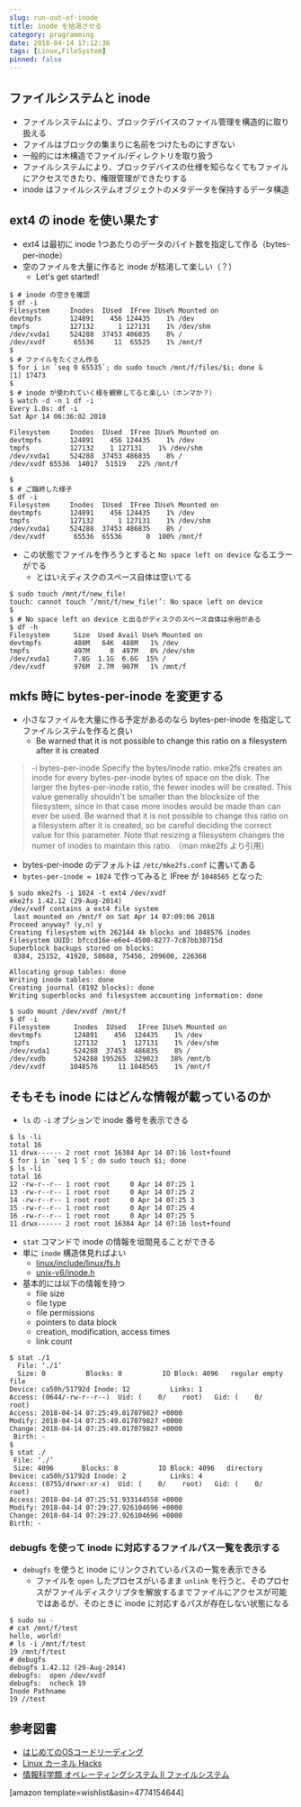 ```yaml
---
slug: run-out-of-inode
title: inode を枯渇させる
category: programming
date: 2018-04-14 17:12:36
tags: [Linux,FileSystem]
pinned: false
---
```


## ファイルシステムと inode

- ファイルシステムにより、ブロックデバイスのファイル管理を構造的に取り扱える
- ファイルはブロックの集まりに名前をつけたものにすぎない
- 一般的には木構造でファイル/ディレクトリを取り扱う
- ファイルシステムにより、ブロックデバイスの仕様を知らなくてもファイルにアクセスできたり、権限管理ができたりする
- inode はファイルシステムオブジェクトのメタデータを保持するデータ構造


## ext4 の inode を使い果たす

- ext4 は最初に inode 1つあたりのデータのバイト数を指定して作る（bytes-per-inode）
- 空のファイルを大量に作ると inode が枯渇して楽しい（？）
  - Let's get started!

```
$ # inode の空きを確認
$ df -i
Filesystem     Inodes  IUsed  IFree IUse% Mounted on
devtmpfs       124891    456 124435    1% /dev
tmpfs          127132      1 127131    1% /dev/shm
/dev/xvda1     524288  37453 486835    8% /
/dev/xvdf       65536     11  65525    1% /mnt/f
$
$ # ファイルをたくさん作る
$ for i in `seq 0 65535`; do sudo touch /mnt/f/files/$i; done &
[1] 17473
$
$ # inode が使われていく様を観察してると楽しい（ホンマか？）
$ watch -d -n 1 df -i
Every 1.0s: df -i                                                            Sat Apr 14 06:36:02 2018

Filesystem     Inodes  IUsed  IFree IUse% Mounted on
devtmpfs       124891    456 124435    1% /dev
tmpfs          127132    1 127131    1% /dev/shm
/dev/xvda1     524288  37453 486835    8% /
/dev/xvdf 65536  14017  51519   22% /mnt/f

$
$ # ご臨終した様子
$ df -i
Filesystem     Inodes  IUsed  IFree IUse% Mounted on
devtmpfs       124891    456 124435    1% /dev
tmpfs          127132      1 127131    1% /dev/shm
/dev/xvda1     524288  37453 486835    8% /
/dev/xvdf       65536  65536      0  100% /mnt/f
```

- この状態でファイルを作ろうとすると `No space left on device` なるエラーがでる
  - とはいえディスクのスペース自体は空いてる

```
$ sudo touch /mnt/f/new_file!
touch: cannot touch ‘/mnt/f/new_file!’: No space left on device
$
$ # No space left on device と出るがディスクのスペース自体は余裕がある
$ df -h
Filesystem      Size  Used Avail Use% Mounted on
devtmpfs        488M   64K  488M   1% /dev
tmpfs           497M     0  497M   0% /dev/shm
/dev/xvda1      7.8G  1.1G  6.6G  15% /
/dev/xvdf       976M  2.7M  907M   1% /mnt/f
```


## mkfs 時に bytes-per-inode を変更する

- 小さなファイルを大量に作る予定があるのなら bytes-per-inode を指定してファイルシステムを作ると良い
  - Be warned that it is not possible to change this ratio on a filesystem after it is created

> -i bytes-per-inode
> Specify the bytes/inode ratio.  mke2fs creates an inode  for  every  bytes-per-inode bytes  of space on the disk.  The larger the bytes-per-inode ratio, the fewer inodes will be created.  This value generally shouldn't be smaller than  the  blocksize  of the filesystem, since in that case more inodes would be made than can ever be used. Be warned that it is not possible to change this ratio on a filesystem after  it  is created,  so  be  careful  deciding the correct value for this parameter.  Note that resizing a filesystem changes the numer of inodes to maintain this ratio.
> （man mke2fs より引用）

- bytes-per-inode のデフォルトは `/etc/mke2fs.conf` に書いてある
- `bytes-per-inode = 1024` で作ってみると IFree が `1048565` となった

```
$ sudo mke2fs -i 1024 -t ext4 /dev/xvdf
mke2fs 1.42.12 (29-Aug-2014)
/dev/xvdf contains a ext4 file system
 last mounted on /mnt/f on Sat Apr 14 07:09:06 2018
Proceed anyway? (y,n) y
Creating filesystem with 262144 4k blocks and 1048576 inodes
Filesystem UUID: bfccd16e-e6e4-4500-8277-7c87bb30715d
Superblock backups stored on blocks:
 8384, 25152, 41920, 58688, 75456, 209600, 226368

Allocating group tables: done
Writing inode tables: done
Creating journal (8192 blocks): done
Writing superblocks and filesystem accounting information: done

$ sudo mount /dev/xvdf /mnt/f
$ df -i
Filesystem      Inodes  IUsed   IFree IUse% Mounted on
devtmpfs        124891    456  124435    1% /dev
tmpfs           127132      1  127131    1% /dev/shm
/dev/xvda1      524288  37453  486835    8% /
/dev/xvdb       524288 195265  329023   38% /mnt/b
/dev/xvdf      1048576     11 1048565    1% /mnt/f
```


## そもそも inode にはどんな情報が載っているのか

- `ls` の `-i` オプションで inode 番号を表示できる

```
$ ls -li
total 16
11 drwx------ 2 root root 16384 Apr 14 07:16 lost+found
$ for i in `seq 1 5`; do sudo touch $i; done
$ ls -li
total 16
12 -rw-r--r-- 1 root root     0 Apr 14 07:25 1
13 -rw-r--r-- 1 root root     0 Apr 14 07:25 2
14 -rw-r--r-- 1 root root     0 Apr 14 07:25 3
15 -rw-r--r-- 1 root root     0 Apr 14 07:25 4
16 -rw-r--r-- 1 root root     0 Apr 14 07:25 5
11 drwx------ 2 root root 16384 Apr 14 07:16 lost+found
```

- `stat` コマンドで inode の情報を垣間見ることができる
- 単に `inode` 構造体見ればよい
  - [linux/include/linux/fs.h](https://github.com/torvalds/linux/blob/master/include/linux/fs.h#L565-L673)
  - [unix-v6/inode.h](https://github.com/hephaex/unix-v6/blob/master/inode.h#L11-L25)
- 基本的には以下の情報を持つ
  - file size
  - file type
  - file permissions
  - pointers to data block
  - creation, modification, access times
  - link count

```
$ stat ./1
  File: ‘./1’
  Size: 0          Blocks: 0          IO Block: 4096   regular empty file
Device: ca50h/51792d Inode: 12          Links: 1
Access: (0644/-rw-r--r--)  Uid: (    0/    root)   Gid: (    0/    root)
Access: 2018-04-14 07:25:49.017079827 +0000
Modify: 2018-04-14 07:25:49.017079827 +0000
Change: 2018-04-14 07:25:49.017079827 +0000
 Birth: -
$
$ stat ./
 File: ‘./’
 Size: 4096       Blocks: 8          IO Block: 4096   directory
Device: ca50h/51792d Inode: 2           Links: 4
Access: (0755/drwxr-xr-x)  Uid: (    0/    root)   Gid: (    0/    root)
Access: 2018-04-14 07:25:51.933144558 +0000
Modify: 2018-04-14 07:29:27.926104696 +0000
Change: 2018-04-14 07:29:27.926104696 +0000
Birth: -
```


### debugfs を使って inode に対応するファイルパス一覧を表示する

- `debugfs` を使うと inode にリンクされているパスの一覧を表示できる
  - ファイルを `open` したプロセスがいるまま `unlink` を行うと、そのプロセスがファイルディスクリプタを解放するまでファイルにアクセスが可能ではあるが、そのときに inode に対応するパスが存在しない状態になる

```
$ sudo su -
# cat /mnt/f/test
hello, world!
# ls -i /mnt/f/test
19 /mnt/f/test
# debugfs
debugfs 1.42.12 (29-Aug-2014)
debugfs:  open /dev/xvdf
debugfs:  ncheck 19
Inode Pathname
19 //test
```


## 参考図書

- [はじめてのOSコードリーディング](https://amzn.to/2HimNoq)
- [Linux カーネル Hacks](https://amzn.to/2qxcC57)
- [情報科学類 オペレーティングシステム II ファイルシステム](http://www.coins.tsukuba.ac.jp/~yas/coins/os2-2011/2012-02-28/)

[amazon template=wishlist&asin=4774154644]
